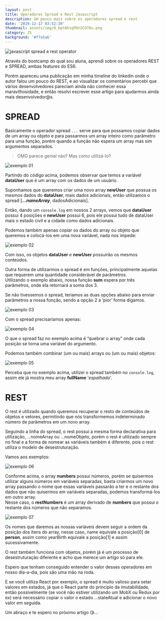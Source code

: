 ```yaml
---
layout: post
title: Operadores Spread e Rest Javascript
description: Um pouco mais sobre os operadores spread e rest
date: '2019-12-17 03:52:30'
thumbnail: assets/img/0_bpYAhsqPDn2CO78u.png
category: JS
background: '#f7a5a6'
---
```

![javascript spread e rest operator](assets/img/0_bpYAhsqPDn2CO78u.png)

Através do bootcamp do qual sou aluna, aprendi sobre os operadores REST e SPREAD, ambas features do ES6.

Porém apareceu uma publicação em minha timeline do linkedin onde o autor falou um pouco do REST, e ao visualizar os comentários percebi que vários desenvolvedores pareciam ainda não conhecer essa maravilhosidade, e então resolvi escrever esse artigo para ajudarmos ainda mais desenvolvedor@s.

# SPREAD

Basicamente o operador spread `...` serve para que possamos copiar dados de um array ou objeto e para passarmos um array inteiro como parâmetro para uma função, porém quando a função não espera um array mas sim argumentos separados.

> OMG parece genial não? Mas como utilizá-lo?

![exemplo 01](assets/img/1_EQ_i83oYjj81VyZDlt9G1A.png)

Partindo do código acima, podemos observar que temos a variável **dataUser** que é um array com os dados de um usuário.

Suponhamos que queremos criar uma novo array **newUser** que possua os mesmos dados do **dataUser**, mais dados adicionais, então utilizamos o spread [***…nameArray***, dadosAdicionais].

Então, dando um `console.log` em nossos 2 arrays, vemos que **dataUser** possui 4 posições e **newUser** possui 6, pois ele possui tudo de dataUser mais o estado civil e a cidade como dados adicionais.

Podemos também apenas copiar os dados do array ou objeto que queremos e colocá-los em uma nova variável, nada nos impede:

![exemplo 02](assets/img/1_m7MTzUcZgBM7ahbXhZVMnQ.png)

Com isso, os objetos **dataUser** e **newUser** possuirão os mesmos conteúdos.

Outra forma de utilizarmos o spread é em funções, principalmente aquelas que requerem uma quantidade considerável de parâmetros.\
Utilizando o exemplo abaixo, nossa função **sum** espera por três parâmetros, onde ela retornará a soma dos 3.

Se não tívessemos o spread, teríamos as duas opções abaixo para enviar parâmetros a nossa função, sendo a opção 2 a ‘pior’ forma digamos.

![exemplo 03](assets/img/1_g5hU573WYJl5gCLaqf7epQ.png)

Com o spread precisaríamos apenas:

![exemplo 04](assets/img/1_pdEGJ8AtvxFhzYVJcBXGsQ.png)

O que o spread faz no exemplo acima é “quebrar o array” onde cada posição se torna uma variável do argumento.

Podemos também combinar (um ou mais) arrays ou (um ou mais) objetos:

![exemplo 05](assets/img/1_QbBux4m49yEFZwPkn2gJMg.png)

Perceba que no exemplo acima, utilizei o spread também no `console.log`, assim ele já mostra meu array **fullName** ‘*espalhado*’.

# REST

O rest é utilizado quando queremos recuperar o resto de conteúdos de objetos e vetores, permitindo que nós transformemos indeterminado número de parâmetros em um novo array.

Seguindo a linha do spread, o rest possui a mesma forma declarativa para utilização, …nomeArray ou …nomeObjeto, porém o rest é utilizado sempre no final e a forma de nomear as variáveis também é diferente, pois o rest utiliza o modelo de desestruturação.

Vamos aos exemplos:

![exemplo 06](assets/img/1_yOOJMxG6QxD3Rkd_tUm3lQ.png)

Conforme acima, o array **numbers** possui números, porém se quisermos utilizar alguns números em variáveis separadas, basta criarmos um novo array passando o nome que essas variáveis passarão a ter e o restante dos dados que não quisermos em variáveis separadas, podemos transformá-los em outro array.\
Nesse caso, o **restNumbers** é um array derivado de **numbers** que possui o restante dos números que não separamos.

![exemplo 07](assets/img/1_t3X5RFnj7hVnYhJg78lQtA.png)

Os nomes que daremos as nossas variáveis devem seguir a ordem da posição dos itens do array, nesse caso, name equivale a posição\[0] de **person**, assim como yearBirth equivale a posição\[1] e assim sucessivamente.

O rest também funciona com objetos, porém já é um processo de desestruturação diferente e acho que merece um artigo só para ele.

Espero que tenham conseguido entender o valor desses operadores em nosso dia-a-dia, pois são uma mão na roda.

E se você utiliza React por exemplo, o spread é muito valioso para setar valores em estados, já que o React parte do princípio da imutabilidade, então possivelmente (se você não estiver utilizando um MobX ou Redux por ex) será necessário copiar o valor o estado …stateAtual e adicionar o novo valor em seguida.

Um abraço e te espero no próximo artigo 😘…
